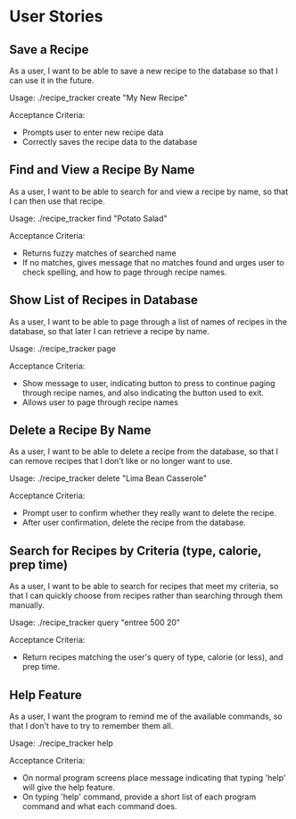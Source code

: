User Stories
========

Save a Recipe
------------

As  a user, I want to be able to save a new recipe to the database so that I can use
it in the future.

Usage:  ./recipe_tracker create "My New Recipe"

Acceptance Criteria:
* Prompts user to enter new recipe data
* Correctly saves the recipe data to the database


Find and View a Recipe By Name
----------------------------

As a user, I want to be able to search for and view a recipe by name, so that I can
then use that recipe.

Usage: ./recipe_tracker find "Potato Salad"

Acceptance Criteria:
* Returns fuzzy matches of searched name
* If no matches, gives message that no matches found and urges user to check
spelling, and how to page through recipe names.



Show List of Recipes in Database
----------------------------

As a user, I want to be able to page through a list of names of recipes in the
database, so that later I can retrieve a recipe by name.

Usage: ./recipe_tracker page

Acceptance Criteria:
* Show message to user, indicating button to press to continue paging through
recipe names, and also indicating the button used to exit.
* Allows user to page through recipe names



Delete a Recipe By Name
---------------------

As a user, I want to be able to delete a recipe from the database, so that I can
remove recipes that I don't like or no longer want to use.

Usage: ./recipe_tracker delete "Lima Bean Casserole"

Acceptance Criteria:
* Prompt user to confirm whether they really want to delete the recipe.
* After user confirmation, delete the recipe from the database.


Search for Recipes by Criteria (type, calorie, prep time)
-----------------------------------------------

As a user, I want to be able to search for recipes that meet my criteria, so that I
can quickly choose from recipes rather than searching through them manually.

Usage: ./recipe_tracker query "entree 500 20"

Acceptance Criteria:
* Return recipes matching the user's query of type, calorie (or less), and prep
time.


Help Feature
-----------

As a user, I want the program to remind me of the available commands, so that
I don't have to try to remember them all.

 Usage: ./recipe_tracker help

 Acceptance Criteria:
 * On normal program screens place message indicating that typing 'help' will
 give the help feature.
 * On typing 'help' command, provide a short list of each program command and
 what each command does.
